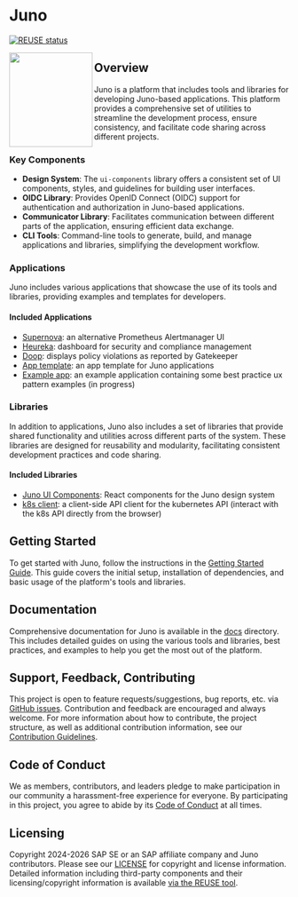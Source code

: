 # Juno

[![REUSE status](https://api.reuse.software/badge/github.com/cloudoperators/juno)](https://api.reuse.software/info/github.com/cloudoperators/juno)

<a href="https://github.com/cloudoperators/juno"><img align="left" width="150" height="170" src="./assets/logos/JUNO_log_github.png"></a>

## Overview

Juno is a platform that includes tools and libraries for developing Juno-based applications. This platform provides a comprehensive set of utilities to streamline the development process, ensure consistency, and facilitate code sharing across different projects.

### Key Components

- **Design System**: The `ui-components` library offers a consistent set of UI components, styles, and guidelines for building user interfaces.
- **OIDC Library**: Provides OpenID Connect (OIDC) support for authentication and authorization in Juno-based applications.
- **Communicator Library**: Facilitates communication between different parts of the application, ensuring efficient data exchange.
- **CLI Tools**: Command-line tools to generate, build, and manage applications and libraries, simplifying the development workflow.

### Applications

Juno includes various applications that showcase the use of its tools and libraries, providing examples and templates for developers.

#### Included Applications

- [Supernova](https://github.com/cloudoperators/juno/tree/main/apps/supernova): an alternative Prometheus Alertmanager UI
- [Heureka](https://github.com/cloudoperators/juno/tree/main/apps/heureka): dashboard for security and compliance management
- [Doop](https://github.com/cloudoperators/juno/tree/main/apps/doop): displays policy violations as reported by Gatekeeper
- [App template](https://github.com/cloudoperators/juno/tree/main/apps/template): an app template for Juno applications
- [Example app](https://github.com/cloudoperators/juno/tree/main/apps/example): an example application containing some best practice ux pattern examples (in progress)

### Libraries

In addition to applications, Juno also includes a set of libraries that provide shared functionality and utilities across different parts of the system. These libraries are designed for reusability and modularity, facilitating consistent development practices and code sharing.

#### Included Libraries

- [Juno UI Components](https://github.com/cloudoperators/juno/tree/main/packages/ui-components): React components for the Juno design system
- [k8s client](https://github.com/cloudoperators/juno/tree/main/packages/k8s-client): a client-side API client for the kubernetes API (interact with the k8s API directly from the browser)

## Getting Started

To get started with Juno, follow the instructions in the [Getting Started Guide](docs/getting-started.md). This guide covers the initial setup, installation of dependencies, and basic usage of the platform's tools and libraries.

## Documentation

Comprehensive documentation for Juno is available in the [docs](docs) directory. This includes detailed guides on using the various tools and libraries, best practices, and examples to help you get the most out of the platform.

## Support, Feedback, Contributing

This project is open to feature requests/suggestions, bug reports, etc. via [GitHub issues](https://github.com/cloudoperators/juno/issues). Contribution and feedback are encouraged and always welcome. For more information about how to contribute, the project structure, as well as additional contribution information, see our [Contribution Guidelines](CONTRIBUTING.md).

## Code of Conduct

We as members, contributors, and leaders pledge to make participation in our community a harassment-free experience for everyone. By participating in this project, you agree to abide by its [Code of Conduct](https://github.com/SAP/.github/blob/main/CODE_OF_CONDUCT.md) at all times.

## Licensing

Copyright 2024-2026 SAP SE or an SAP affiliate company and Juno contributors. Please see our [LICENSE](LICENSE) for copyright and license information. Detailed information including third-party components and their licensing/copyright information is available [via the REUSE tool](https://api.reuse.software/info/github.com/cloudoperators/juno).

